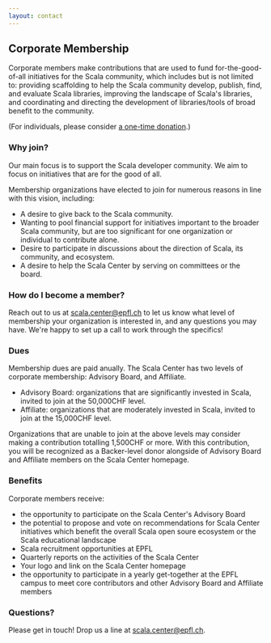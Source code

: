 ```yaml
---
layout: contact
---
```


## Corporate Membership

Corporate members make contributions that are used to fund for-the-good-of-all
initiatives for the Scala community, which includes but is not limited to:
providing scaffolding to help the Scala community develop, publish, find, and
evaluate Scala libraries, improving the landscape of Scala's libraries, and
coordinating and directing the development of libraries/tools of broad benefit
to the community.

(For individuals, please consider [a one-time donation](./donate.html).)

### Why join?

Our main focus is to support the Scala developer community. We aim to focus on
initiatives that are for the good of all.

Membership organizations have elected to join for numerous reasons in line with
this vision, including:

- A desire to give back to the Scala community.
- Wanting to pool financial support for initiatives important to the broader Scala community, but are too significant for one organization or individual to contribute alone.
- Desire to participate in discussions about the direction of Scala, its community, and ecosystem.
- A desire to help the Scala Center by serving on committees or the board.

### How do I become a member?

Reach out to us at <a href="scala.center@epfl.ch">scala.center@epfl.ch</a> to let us know what level of
membership your organization is interested in, and any questions you may have.
We're happy to set up a call to work through the specifics!

### Dues

Membership dues are paid anually. The Scala Center has two levels of corporate
membership: Advisory Board, and Affiliate.

- Advisory Board: organizations that are significantly invested in Scala, invited to join at the 50,000CHF level.
- Affiliate: organizations that are moderately invested in Scala, invited to join at the 15,000CHF level.

Organizations that are unable to join at the above levels may consider making a
contribution totalling 1,500CHF or more. With this contribution, you will be
recognized as a Backer-level donor alongside of Advisory Board and Affiliate
members on the Scala Center homepage.

### Benefits

Corporate members receive:

- the opportunity to participate on the Scala Center's Advisory Board
- the potential to propose and vote on recommendations for Scala Center initiatives which benefit the overall Scala open soure ecosystem or the Scala educational landscape
- Scala recruitment opportunities at EPFL
- Quarterly reports on the activities of the Scala Center
- Your logo and link on the Scala Center homepage
- the opportunity to participate in a yearly get-together at the EPFL campus to meet core contributors and other Advisory Board and Affiliate members

### Questions?

Please get in touch! Drop us a line at <a href="scala.center@epfl.ch">scala.center@epfl.ch</a>.
